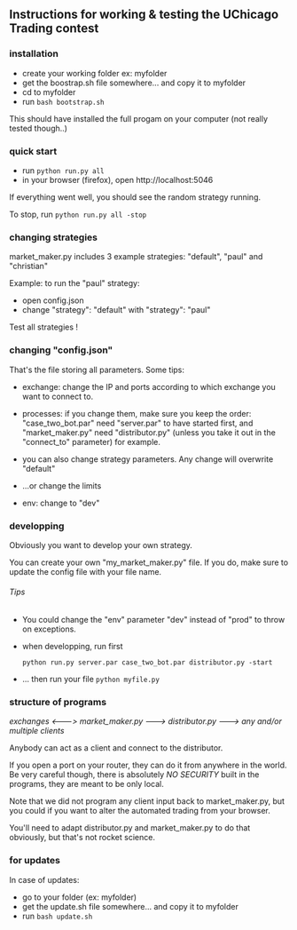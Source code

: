 ## Instructions for working & testing the UChicago Trading contest


### installation

- create your working folder ex: myfolder
- get the boostrap.sh file somewhere... and copy it to myfolder
- cd to myfolder
- run `bash bootstrap.sh`

This should have installed the full progam on your computer (not really tested though..)


### quick start

- run `python run.py all`
- in your browser (firefox), open http://localhost:5046

If everything went well, you should see the random strategy running.

To stop, run `python run.py all -stop`

### changing strategies

market_maker.py includes 3 example strategies: "default", "paul" and "christian"

Example: to run the "paul" strategy:

- open config.json
- change "strategy": "default" with "strategy": "paul"

Test all strategies !

### changing "config.json"

That's the file storing all parameters. Some tips:

- exchange: change the IP and ports according to which exchange you want to connect to.

- processes: if you change them, make sure you keep the order: "case_two_bot.par" need "server.par" to have started first, and "market_maker.py" need "distributor.py" (unless you take it out in the "connect_to" parameter) for example.

- you can also change strategy parameters. Any change will overwrite "default"

- ...or change the limits

- env: change to "dev"

### developping

Obviously you want to develop your own strategy.

You can create your own "my_market_maker.py" file.
If you do, make sure to update the config file with your file name.


###### Tips
- You could change the "env" parameter "dev" instead of "prod" to throw on exceptions.

- when developping, run first

    `python run.py server.par case_two_bot.par distributor.py -start`

- ... then run your file `python myfile.py`


### structure of programs

*exchanges <---> market_maker.py ---> distributor.py ---> any and/or multiple clients*

Anybody can act as a client and connect to the distributor.

If you open a port on your router, they can do it from anywhere in the world. Be very careful though, there is absolutely *NO SECURITY* built in the programs, they are meant to be only local.

Note that we did not program any client input back to market_maker.py, but you could if you want to alter the automated trading from your browser.

You'll need to adapt distributor.py and market_maker.py to do that obviously, but that's not rocket science.


### for updates

In case of updates:

- go to your folder (ex: myfolder)
- get the update.sh file somewhere... and copy it to myfolder
- run `bash update.sh`
